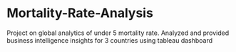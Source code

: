 # Mortality-Rate-Analysis
Project on global analytics of under 5 mortality rate. Analyzed and provided business intelligence insights for 3 countries using tableau dashboard
